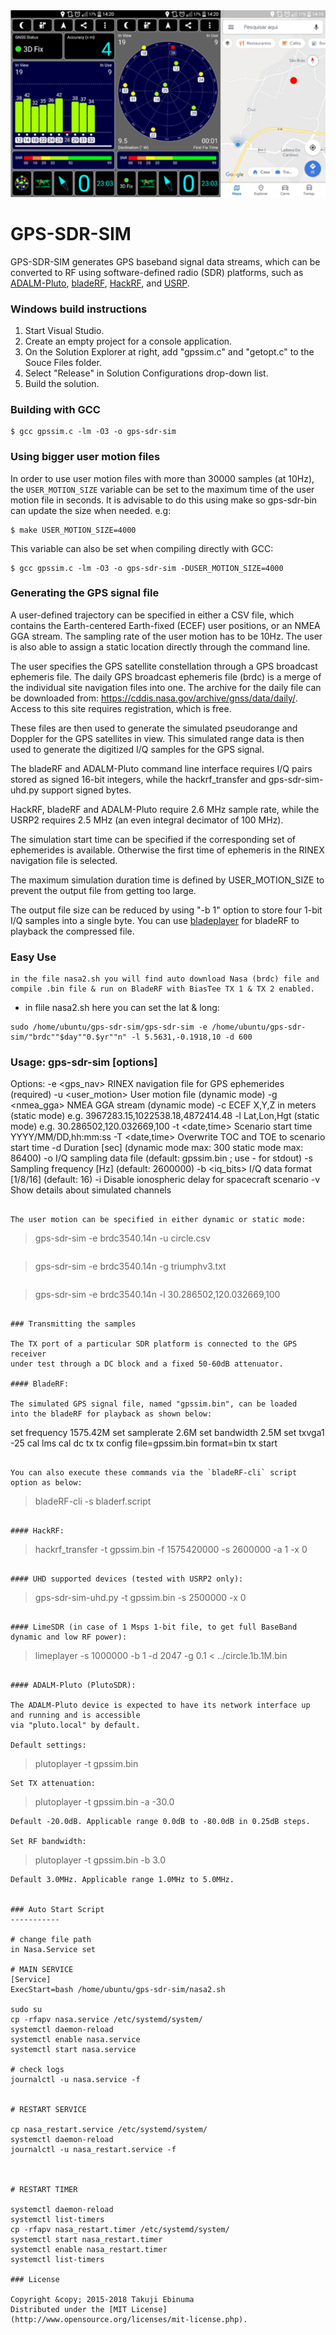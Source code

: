 <img src="img.png" alt="gpsspoof">

# GPS-SDR-SIM

GPS-SDR-SIM generates GPS baseband signal data streams, which can be converted 
to RF using software-defined radio (SDR) platforms, such as 
[ADALM-Pluto](https://wiki.analog.com/university/tools/pluto), [bladeRF](http://nuand.com/), [HackRF](https://github.com/mossmann/hackrf/wiki), and [USRP](http://www.ettus.com/).

### Windows build instructions

1. Start Visual Studio.
2. Create an empty project for a console application.
3. On the Solution Explorer at right, add "gpssim.c" and "getopt.c" to the Souce Files folder.
4. Select "Release" in Solution Configurations drop-down list.
5. Build the solution.

### Building with GCC

```
$ gcc gpssim.c -lm -O3 -o gps-sdr-sim
```

### Using bigger user motion files

In order to use user motion files with more than 30000 samples (at 10Hz), the `USER_MOTION_SIZE`
variable can be set to the maximum time of the user motion file in seconds. It is advisable to do
this using make so gps-sdr-bin can update the size when needed. e.g:

```
$ make USER_MOTION_SIZE=4000
```

This variable can also be set when compiling directly with GCC:

```
$ gcc gpssim.c -lm -O3 -o gps-sdr-sim -DUSER_MOTION_SIZE=4000
```

### Generating the GPS signal file

A user-defined trajectory can be specified in either a CSV file, which contains 
the Earth-centered Earth-fixed (ECEF) user positions, or an NMEA GGA stream.
The sampling rate of the user motion has to be 10Hz.
The user is also able to assign a static location directly through the command line.

The user specifies the GPS satellite constellation through a GPS broadcast 
ephemeris file. The daily GPS broadcast ephemeris file (brdc) is a merge of the
individual site navigation files into one. The archive for the daily file can 
be downloaded from: https://cddis.nasa.gov/archive/gnss/data/daily/. Access 
to this site requires registration, which is free.

These files are then used to generate the simulated pseudorange and
Doppler for the GPS satellites in view. This simulated range data is 
then used to generate the digitized I/Q samples for the GPS signal.

The bladeRF and ADALM-Pluto command line interface requires I/Q pairs stored as signed 
16-bit integers, while the hackrf_transfer and gps-sdr-sim-uhd.py
support signed bytes.

HackRF, bladeRF and ADALM-Pluto require 2.6 MHz sample rate, while the USRP2 requires
2.5 MHz (an even integral decimator of 100 MHz).

The simulation start time can be specified if the corresponding set of ephemerides
is available. Otherwise the first time of ephemeris in the RINEX navigation file
is selected.

The maximum simulation duration time is defined by USER_MOTION_SIZE to 
prevent the output file from getting too large.

The output file size can be reduced by using "-b 1" option to store 
four 1-bit I/Q samples into a single byte. 
You can use [bladeplayer](https://github.com/osqzss/gps-sdr-sim/tree/master/player)
for bladeRF to playback the compressed file.

### Easy Use
```
in the file nasa2.sh you will find auto download Nasa (brdc) file and compile .bin file & run on BladeRF with BiasTee TX 1 & TX 2 enabled.
```
- in flile nasa2.sh here you can set the lat & long:
```
sudo /home/ubuntu/gps-sdr-sim/gps-sdr-sim -e /home/ubuntu/gps-sdr-sim/"brdc""$day""0.$yr""n" -l 5.5631,-0.1918,10 -d 600
```

### Usage: gps-sdr-sim [options]
Options:
  -e <gps_nav>     RINEX navigation file for GPS ephemerides (required)
  -u <user_motion> User motion file (dynamic mode)
  -g <nmea_gga>    NMEA GGA stream (dynamic mode)
  -c <location>    ECEF X,Y,Z in meters (static mode) e.g. 3967283.15,1022538.18,4872414.48
  -l <location>    Lat,Lon,Hgt (static mode) e.g. 30.286502,120.032669,100
  -t <date,time>   Scenario start time YYYY/MM/DD,hh:mm:ss
  -T <date,time>   Overwrite TOC and TOE to scenario start time
  -d <duration>    Duration [sec] (dynamic mode max: 300 static mode max: 86400)
  -o <output>      I/Q sampling data file (default: gpssim.bin ; use - for stdout)
  -s <frequency>   Sampling frequency [Hz] (default: 2600000)
  -b <iq_bits>     I/Q data format [1/8/16] (default: 16)
  -i               Disable ionospheric delay for spacecraft scenario
  -v               Show details about simulated channels
```

The user motion can be specified in either dynamic or static mode:

```
> gps-sdr-sim -e brdc3540.14n -u circle.csv
```

```
> gps-sdr-sim -e brdc3540.14n -g triumphv3.txt
```

```
> gps-sdr-sim -e brdc3540.14n -l 30.286502,120.032669,100
```

### Transmitting the samples

The TX port of a particular SDR platform is connected to the GPS receiver 
under test through a DC block and a fixed 50-60dB attenuator.

#### BladeRF:

The simulated GPS signal file, named "gpssim.bin", can be loaded
into the bladeRF for playback as shown below:

```
set frequency 1575.42M
set samplerate 2.6M
set bandwidth 2.5M
set txvga1 -25
cal lms
cal dc tx
tx config file=gpssim.bin format=bin
tx start
```

You can also execute these commands via the `bladeRF-cli` script option as below:
```
> bladeRF-cli -s bladerf.script
```

#### HackRF:

```
> hackrf_transfer -t gpssim.bin -f 1575420000 -s 2600000 -a 1 -x 0
```

#### UHD supported devices (tested with USRP2 only):

```
> gps-sdr-sim-uhd.py -t gpssim.bin -s 2500000 -x 0
```

#### LimeSDR (in case of 1 Msps 1-bit file, to get full BaseBand dynamic and low RF power):

```
> limeplayer -s 1000000 -b 1 -d 2047 -g 0.1 < ../circle.1b.1M.bin
```

#### ADALM-Pluto (PlutoSDR):

The ADALM-Pluto device is expected to have its network interface up and running and is accessible
via "pluto.local" by default.

Default settings:
```
> plutoplayer -t gpssim.bin
```
Set TX attenuation:
```
> plutoplayer -t gpssim.bin -a -30.0
```
Default -20.0dB. Applicable range 0.0dB to -80.0dB in 0.25dB steps.

Set RF bandwidth:
```
> plutoplayer -t gpssim.bin -b 3.0
```
Default 3.0MHz. Applicable range 1.0MHz to 5.0MHz.


### Auto Start Script
-----------

# change file path
in Nasa.Service set 

# MAIN SERVICE 
[Service]
ExecStart=bash /home/ubuntu/gps-sdr-sim/nasa2.sh

sudo su 
cp -rfapv nasa.service /etc/systemd/system/
systemctl daemon-reload
systemctl enable nasa.service
systemctl start nasa.service

# check logs
journalctl -u nasa.service -f


# RESTART SERVICE

cp nasa_restart.service /etc/systemd/system/
systemctl daemon-reload
journalctl -u nasa_restart.service -f



# RESTART TIMER

systemctl daemon-reload
systemctl list-timers
cp -rfapv nasa_restart.timer /etc/systemd/system/                                                                      
systemctl start nasa_restart.timer
systemctl enable nasa_restart.timer
systemctl list-timers

### License

Copyright &copy; 2015-2018 Takuji Ebinuma  
Distributed under the [MIT License](http://www.opensource.org/licenses/mit-license.php).

